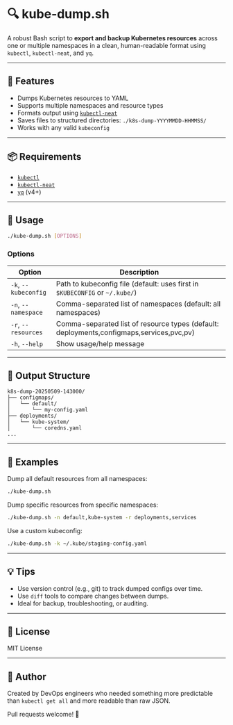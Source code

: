 # 🔍 kube-dump.sh

A robust Bash script to **export and backup Kubernetes resources** across one or multiple namespaces in a clean, human-readable format using `kubectl`, `kubectl-neat`, and `yq`.

---

## 🧰 Features

- Dumps Kubernetes resources to YAML
- Supports multiple namespaces and resource types
- Formats output using [`kubectl-neat`](https://github.com/itaysk/kubectl-neat)
- Saves files to structured directories: `./k8s-dump-YYYYMMDD-HHMMSS/`
- Works with any valid `kubeconfig`

---

## 📦 Requirements

- [`kubectl`](https://kubernetes.io/docs/tasks/tools/)
- [`kubectl-neat`](https://github.com/itaysk/kubectl-neat)
- [`yq`](https://github.com/mikefarah/yq) (v4+)

---

## 🚀 Usage

```bash
./kube-dump.sh [OPTIONS]
````

### Options

| Option               | Description                                                                              |
| -------------------- | ---------------------------------------------------------------------------------------- |
| `-k`, `--kubeconfig` | Path to kubeconfig file (default: uses first in `$KUBECONFIG` or `~/.kube/`)             |
| `-n`, `--namespace`  | Comma-separated list of namespaces (default: all namespaces)                             |
| `-r`, `--resources`  | Comma-separated list of resource types (default: deployments,configmaps,services,pvc,pv) |
| `-h`, `--help`       | Show usage/help message                                                                  |

---

## 📂 Output Structure

```
k8s-dump-20250509-143000/
├── configmaps/
│   └── default/
│       └── my-config.yaml
├── deployments/
│   └── kube-system/
│       └── coredns.yaml
...
```

---

## 🧪 Examples

Dump all default resources from all namespaces:

```bash
./kube-dump.sh
```

Dump specific resources from specific namespaces:

```bash
./kube-dump.sh -n default,kube-system -r deployments,services
```

Use a custom kubeconfig:

```bash
./kube-dump.sh -k ~/.kube/staging-config.yaml
```

---

## 💡 Tips

* Use version control (e.g., git) to track dumped configs over time.
* Use `diff` tools to compare changes between dumps.
* Ideal for backup, troubleshooting, or auditing.

---

## 📜 License

MIT License

---

## 👤 Author

Created by DevOps engineers who needed something more predictable than `kubectl get all` and more readable than raw JSON.

Pull requests welcome! 🙌